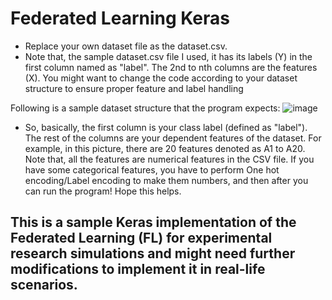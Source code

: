 # Federated Learning Keras
- Replace your own dataset file as the dataset.csv. 
- Note that, the sample dataset.csv file I used, it has its labels (Y) in the first column named as "label". The 2nd to nth columns are the features (X). You might want to change the code according to your dataset structure to ensure proper feature and label handling

Following is a sample dataset structure that the program expects:
![image](https://user-images.githubusercontent.com/27827295/149410524-feb98dee-ad42-4966-9223-4b1ae8b943d2.png)

- So, basically, the first column is your class label (defined as "label"). The rest of the columns are your dependent features of the dataset. For example, in this picture, there are 20 features denoted as A1 to A20. Note that, all the features are numerical features in the CSV file. If you have some categorical features, you have to perform One hot encoding/Label encoding to make them numbers, and then after you can run the program! Hope this helps.



## This is a sample Keras implementation of the Federated Learning (FL) for experimental research simulations and might need further modifications to implement it in real-life scenarios.
